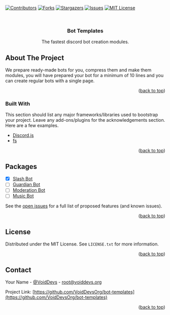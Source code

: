 <div id="top"></div>

[![Contributors][contributors-shield]][contributors-url]
[![Forks][forks-shield]][forks-url]
[![Stargazers][stars-shield]][stars-url]
[![Issues][issues-shield]][issues-url]
[![MIT License][license-shield]][license-url]


<!-- PROJECT LOGO -->
<br />
<div align="center">
  <h3 align="center">Bot Templates</h3>

  <p align="center">
    The fastest discord bot creation modules.
  </p>
</div>


<!-- ABOUT THE PROJECT -->
## About The Project

We prepare ready-made bots for you, compress them and make them modules, you will have prepared your bot for a minimum of 10 lines and you can create regular bots with a single page.

<p align="right">(<a href="#top">back to top</a>)</p>



### Built With

This section should list any major frameworks/libraries used to bootstrap your project. Leave any add-ons/plugins for the acknowledgements section. Here are a few examples.

* [Discord.js](https://www.npmjs.com/package/discord.js)
* [fs](https://www.npmjs.com/package/fs)

<p align="right">(<a href="#top">back to top</a>)</p>

<!-- PACKAGES -->
## Packages

- [x] [Slash Bot](https://npmjs.com/package/@voiddevs.org/slashbot)
- [ ] [Guardian Bot](https://npmjs.com/package/@voiddevs.org/guardianbot)
- [ ] [Moderation Bot](https://npmjs.com/package/@voiddevs.org/modeartionbot)
- [ ] [Music Bot](https://npmjs.com/package/@voiddevs.org/musicbot)

See the [open issues](https://github.com/VoidDevsorg/bot-templates/issues) for a full list of proposed features (and known issues).

<p align="right">(<a href="#top">back to top</a>)</p>


<!-- LICENSE -->
## License

Distributed under the MIT License. See `LICENSE.txt` for more information.

<p align="right">(<a href="#top">back to top</a>)</p>



<!-- CONTACT -->
## Contact

Your Name - [@VoidDevs](https://twitter.com/voiddevs) - root@voiddevs.org

Project Link: [https://github.com/VoidDevsOrg/bot-templates](https://github.com/VoidDevsOrg/bot-templates)

<p align="right">(<a href="#top">back to top</a>)</p>

<!-- MARKDOWN LINKS & IMAGES -->
[contributors-shield]: https://img.shields.io/github/contributors/VoidDevsorg/bot-templates.svg?style=for-the-badge
[contributors-url]: https://github.com/VoidDevsorg/bot-templates/graphs/contributors
[forks-shield]: https://img.shields.io/github/forks/VoidDevsorg/bot-templates.svg?style=for-the-badge
[forks-url]: https://github.com/VoidDevsorg/bot-templates/network/members
[stars-shield]: https://img.shields.io/github/stars/VoidDevsorg/bot-templates.svg?style=for-the-badge
[stars-url]: https://github.com/VoidDevsorg/bot-templates/stargazers
[issues-shield]: https://img.shields.io/github/issues/VoidDevsorg/bot-templates.svg?style=for-the-badge
[issues-url]: https://github.com/VoidDevsorg/bot-templates/issues
[license-shield]: https://img.shields.io/github/license/VoidDevsorg/bot-templates.svg?style=for-the-badge
[license-url]: https://github.com/VoidDevsorg/bot-templates/blob/master/LICENSE

